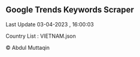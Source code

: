 

## Google Trends Keywords Scraper 
 
Last Update 03-04-2023 , 16:00:03

Country List :
VIETNAM.json



© Abdul Muttaqin 
